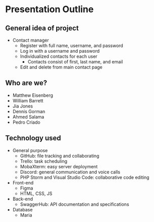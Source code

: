 # Presentation Outline
## General idea of project
* Contact manager
  * Register with full name, username, and password
  * Log in with a username and password
  * Individualized contacts for each user
    * Contacts consist of first, last name, and email
  * Edit and delete from main contact page

## Who are we?
* Matthew Eisenberg
* William Barrett
* Jia Jones
* Dennis Gorman
* Ahmed Salama
* Pedro Criado

## Technology used
* General purpose
  * GitHub: file tracking and collaborating
  * Trello: task scheduling
  * MobaXterm: easy server deployment
  * Discord: general communication and voice calls
  * PHP Storm and Visual Studio Code: collaborative code editing
* Front-end
  * Figma
  * HTML, CSS, JS
* Back-end
  * SwaggerHub: API documentation and specifications
* Database
  * Maria